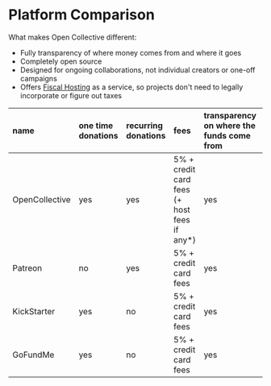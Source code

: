 # Platform Comparison

What makes Open Collective different:

*  Fully transparency of where money comes from and where it goes
* Completely open source
* Designed for ongoing collaborations, not individual creators or one-off campaigns
* Offers [Fiscal Hosting](../hosts/) as a service, so projects don't need to legally incorporate or figure out taxes

| name | one time donations | recurring donations | fees | transparency on where the funds come from | transparency on how the funds are used | Open Source | Individual, Community, or One-off Campaign? |
| :--- | :--- | :--- | :--- | :--- | :--- | :--- | :--- |
| OpenCollective | yes | yes | 5% + credit card fees \(+ host fees if any\*\) | yes | yes | yes | Community |
| Patreon | no | yes | 5% + credit card fees | yes | no | no | Individual |
| KickStarter | yes | no | 5% + credit card fees | yes | no | no | Campaign |
| GoFundMe | yes | no | 5% + credit card fees | yes | no | no | Campaign |



